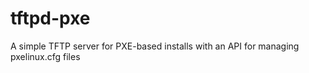 # tftpd-pxe
A simple TFTP server for PXE-based installs with an API for managing pxelinux.cfg files
